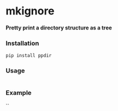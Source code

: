 # mkignore
**Pretty print a directory structure as a tree**

### Installation
`pip install ppdir`

### Usage
```shell script

```
  
### Example


``